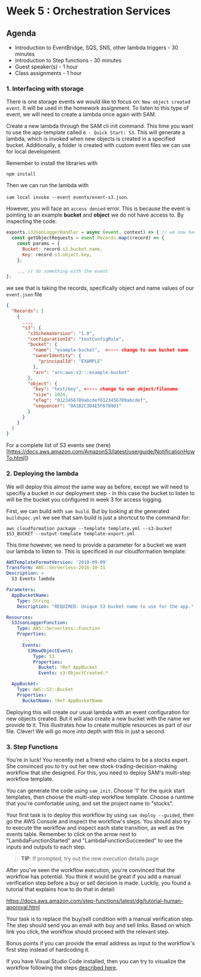 # Week 5 : Orchestration Services

## Agenda
- Introduction to EventBridge, SQS, SNS, other lambda triggers - 30 minutes
- Introduction to Step functions - 30 minutes
- Guest speaker(s) - 1 hour
- Class assignments - 1 hour

### 1. Interfacing with storage

There is one storage events we would like to focus on: `New object created event`. It will be used in the homework assignment.  To listen to this type of event, we will need to create a lambda once again with SAM.

Create a new lambda through the SAM cli init command. This time you want to use the app-template called `6 - Quick Start: S3`. This will generate a lambda, which is invoked when new objects is created in a specified bucket. Additionally, a folder is created with custom event files we can use for local development.

Remember to install the libraries with

`npm install`

Then we can run the lambda with

`sam local invoke --event events/event-s3.json`.

However, you will face an `access denied` error. This is because the event is pointing to an example **bucket** and **object** we do not have access to. By inspecting the code:

```javascript
exports.s3JsonLoggerHandler = async (event, context) => { // we now have an event payload!
  const getObjectRequests = event.Records.map((record) => {
    const params = {
      Bucket: record.s3.bucket.name,
      Key: record.s3.object.key,
    };

    ... // do something with the event
};
```

we see that is taking the records, specifically object and name values of our `event.json` file

```json
{
  "Records": [
    {
      ...,
      "s3": {
        "s3SchemaVersion": "1.0",
        "configurationId": "testConfigRule",
        "bucket": {
          "name": "example-bucket",  <---- change to own bucket name
          "ownerIdentity": {
            "principalId": "EXAMPLE"
          },
          "arn": "arn:aws:s3:::example-bucket"
        },
        "object": {
          "key": "test/key", <---- change to own object/filename
          "size": 1024,
          "eTag": "0123456789abcdef0123456789abcdef",
          "sequencer": "0A1B2C3D4E5F678901"
        }
      }
    }
  ]
}
```

For a complete list of S3 events see (here)[https://docs.aws.amazon.com/AmazonS3/latest/userguide/NotificationHowTo.html])

### 2. Deploying the lambda

We will deploy this almost the same way as before, except we will need to specifiy a bucket in our deployment step - in this case the bucket to listen to will be the bucket you configured in week 3 for access logging.

First, we can build with `sam build`. But by looking at the generated `buildspec.yml` we see that sam build is just a shortcut to the command for:

`aws cloudformation package --template template.yml --s3-bucket $S3_BUCKET --output-template template-export.yml`

This time however, we need to provide a parameter for a bucket we want our lambda to listen to. This is specificed in our cloudformation template:

```yaml
AWSTemplateFormatVersion: '2010-09-09'
Transform: AWS::Serverless-2016-10-31
Description: >
  S3 Events lambda

Parameters:
  AppBucketName:
    Type: String
    Description: "REQUIRED: Unique S3 bucket name to use for the app."

Resources:
  S3JsonLoggerFunction:
    Type: AWS::Serverless::Function
    Properties:
      ...
      Events:
        S3NewObjectEvent:
          Type: S3
          Properties:
            Bucket: !Ref AppBucket
            Events: s3:ObjectCreated:*

  AppBucket:
    Type: AWS::S3::Bucket
    Properties:
      BucketName: !Ref AppBucketName
```

Deploying this will create our usual lambda with an event configuration for new objects created. But it will also create a new bucket with the name we provide to it. This illustrates how to create multiple resources as part of our file. Clever! We will go more into depth with this in just a second.

### 3. Step Functions

You're in luck! You recently met a friend who claims to be a stocks expert. She convinced you to try out her new stock-trading-decision-making workflow that she designed. For this, you need to deploy SAM's multi-step workflow template.

You can generate the code using `sam init`. Choose '1' for the quick start templates, then choose the multi-step workflow template. Choose a runtime that you're comfortable using, and set the project name to "stocks".

Your first task is to deploy this workflow by using `sam deploy --guided`, then go the AWS Console and inspect the workflow's steps. You should also try to execute the workflow and inspect each state transition, as well as the events table. Remember to click on the arrow next to "LambdaFunctionStarted" and "LambdaFunctionSucceeded" to see the inputs and outputs to each step.
> **TIP**: If prompted, try out the new execution details page


After you've seen the workflow execution, you're convinced that the workflow has potential. You think it would be great if you add a manual verification step before a buy or sell decision is made. Luckily, you found a tutorial that explains how to do that in detail:

https://docs.aws.amazon.com/step-functions/latest/dg/tutorial-human-approval.html

Your task is to replace the buy/sell condition with a manual verification step. The step should send you an email with buy and sell links. Based on which link you click, the workflow should proceed with the relevant step.

Bonus points if you can provide the email address as input to the workflow's first step instead of hardcoding it.

If you have Visual Studio Code installed, then you can try to visualize the workflow following the steps [described here](https://aws.amazon.com/blogs/compute/aws-step-functions-support-in-visual-studio-code/).
